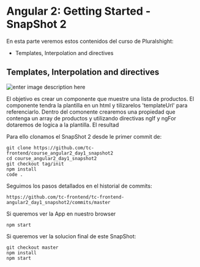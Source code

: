 
Angular 2: Getting Started - SnapShot 2
===================
En esta parte veremos estos contenidos del curso de Pluralshight:

 - Templates, Interpolation and directives

Templates, Interpolation and directives
-------------------
![enter image description here](https://i.imgur.com/EW0hShu.png)

El objetivo es crear un componente que muestre una lista de productos. 
El componente tendra la plantilla en un html y tilizarelos 'templateUrl' para referenciarlo.
Dentro del comonente crearemos una propiedad que contenga un array de productos y utilizando directivas ngIf y ngFor dotaremos de logica a la plantilla. 
El resultad

Para ello clonamos el SnapShot 2 desde le primer commit de:

    git clone https://github.com/tc-frontend/course_angular2_day1_snapshot2
    cd course_angular2_day1_snapshot2
    git checkout tag/init
    npm install
    code .
 
Seguimos los pasos detallados en el historial de commits:

    https://github.com/tc-frontend/tc-frontend-angular2_day1_snapshot2/commits/master   
  
Si queremos ver la App en nuestro browser

    npm start

Si queremos ver la solucion final de este SnapShot:

    git checkout master
    npm install
    npm start




